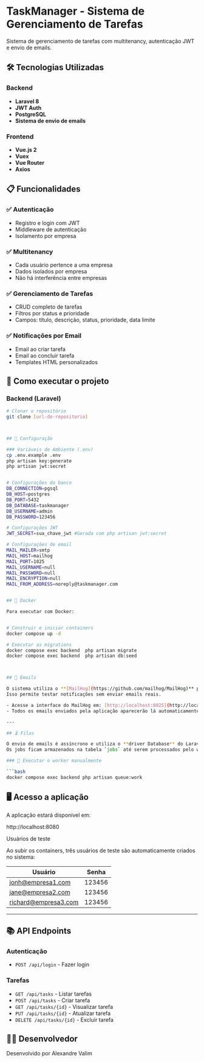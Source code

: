 # TaskManager - Sistema de Gerenciamento de Tarefas

Sistema de gerenciamento de tarefas com multitenancy, autenticação JWT e envio de emails.

## 🛠 Tecnologias Utilizadas

### Backend

- **Laravel 8**
- **JWT Auth**
- **PostgreSQL**
- **Sistema de envio de emails**

### Frontend

- **Vue.js 2**
- **Vuex**
- **Vue Router**
- **Axios**

## 📋 Funcionalidades

### ✅ Autenticação

- Registro e login com JWT
- Middleware de autenticação
- Isolamento por empresa

### ✅ Multitenancy

- Cada usuário pertence a uma empresa
- Dados isolados por empresa
- Não há interferência entre empresas

### ✅ Gerenciamento de Tarefas

- CRUD completo de tarefas
- Filtros por status e prioridade
- Campos: título, descrição, status, prioridade, data limite

### ✅ Notificações por Email

- Email ao criar tarefa
- Email ao concluir tarefa
- Templates HTML personalizados

## 🚀 Como executar o projeto

### Backend (Laravel)

````bash
# Clonar o repositório
git clone [url-do-repositorio]



## 🔧 Configuração

### Variáveis de Ambiente (.env)
cp .env.example .env
php artisan key:generate
php artisan jwt:secret


# Configurações do banco
DB_CONNECTION=pgsql
DB_HOST=postgres
DB_PORT=5432
DB_DATABASE=taskmanager
DB_USERNAME=admin
DB_PASSWORD=123456

# Configurações JWT
JWT_SECRET=sua_chave_jwt #Gerada com php artisan jwt:secret

# Configurações de email
MAIL_MAILER=smtp
MAIL_HOST=mailhog
MAIL_PORT=1025
MAIL_USERNAME=null
MAIL_PASSWORD=null
MAIL_ENCRYPTION=null
MAIL_FROM_ADDRESS=noreply@taskmanager.com


## 🐳 Docker

Para executar com Docker:


# Construir e iniciar containers
docker compose up -d

# Executar as migrations
docker compose exec backend  php artisan migrate
docker compose exec backend  php artisan db:seed



## 📧 Emails

O sistema utiliza o **[MailHog](https://github.com/mailhog/MailHog)** para capturar os emails enviados em ambiente de desenvolvimento.
Isso permite testar notificações sem enviar emails reais.

- Acesse a interface do MailHog em: [http://localhost:8025](http://localhost:8025)
- Todos os emails enviados pela aplicação aparecerão lá automaticamente.

---

## ⏳ Filas

O envio de emails é assíncrono e utiliza o **driver Database** do Laravel.
Os jobs ficam armazenados na tabela `jobs` até serem processados pelo worker.

### 🔹 Executar o worker manualmente

```bash
docker compose exec backend php artisan queue:work

````

## 🖥️ Acesso a aplicação

A aplicação estará disponível em:

http://localhost:8080

Usuários de teste

Ao subir os containers, três usuários de teste são automaticamente criados no sistema:

| Usuário                                             | Senha  |
| --------------------------------------------------- | ------ |
| [jonh@empresa1.com](mailto:jonh@empresa1.com)       | 123456 |
| [jane@empresa2.com](mailto:jane@empresa2.com)       | 123456 |
| [richard@empresa3.com](mailto:richard@empresa3.com) | 123456 |

---

## 📚 API Endpoints

### Autenticação

- `POST /api/login` - Fazer login

### Tarefas

- `GET /api/tasks` - Listar tarefas
- `POST /api/tasks` - Criar tarefa
- `GET /api/tasks/{id}` - Visualizar tarefa
- `PUT /api/tasks/{id}` - Atualizar tarefa
- `DELETE /api/tasks/{id}` - Excluir tarefa

## 👨‍💻 Desenvolvedor

Desenvolvido por Alexandre Valim

```

```

